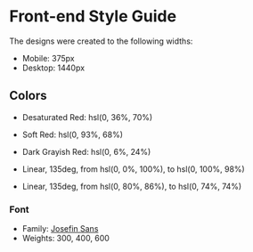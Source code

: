 # Front-end Style Guide

The designs were created to the following widths:

- Mobile: 375px
- Desktop: 1440px

## Colors

- Desaturated Red: hsl(0, 36%, 70%)
- Soft Red: hsl(0, 93%, 68%)

- Dark Grayish Red: hsl(0, 6%, 24%)

- Linear, 135deg, from hsl(0, 0%, 100%), to hsl(0, 100%, 98%)
- Linear, 135deg, from hsl(0, 80%, 86%), to hsl(0, 74%, 74%)


### Font

- Family: [Josefin Sans](https://fonts.google.com/specimen/Josefin+Sans)
- Weights: 300, 400, 600
